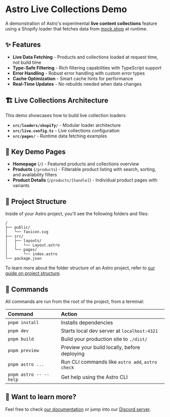 # Astro Live Collections Demo

A demonstration of Astro's experimental **live content collections** feature using a Shopify loader that fetches data from [mock.shop](https://mock.shop) at runtime.

## ✨ Features

- **Live Data Fetching** - Products and collections loaded at request time, not build time
- **Type-Safe Filtering** - Rich filtering capabilities with TypeScript support
- **Error Handling** - Robust error handling with custom error types
- **Cache Optimization** - Smart cache hints for performance
- **Real-Time Updates** - No rebuilds needed when data changes

## 🏗️ Live Collections Architecture

This demo showcases how to build live collection loaders:

- **`src/loaders/shopify/`** - Modular loader architecture
- **`src/live.config.ts`** - Live collections configuration
- **`src/pages/`** - Runtime data fetching examples

## 🚀 Key Demo Pages

- **Homepage** (`/`) - Featured products and collections overview
- **Products** (`/products`) - Filterable product listing with search, sorting, and availability filters
- **Product Details** (`/products/[handle]`) - Individual product pages with variants

## 🚀 Project Structure

Inside of your Astro project, you'll see the following folders and files:

```text
/
├── public/
│   └── favicon.svg
├── src/
│   ├── layouts/
│   │   └── Layout.astro
│   └── pages/
│       └── index.astro
└── package.json
```

To learn more about the folder structure of an Astro project, refer to [our guide on project structure](https://docs.astro.build/en/basics/project-structure/).

## 🧞 Commands

All commands are run from the root of the project, from a terminal:

| Command                   | Action                                           |
| :------------------------ | :----------------------------------------------- |
| `pnpm install`             | Installs dependencies                            |
| `pnpm dev`             | Starts local dev server at `localhost:4321`      |
| `pnpm build`           | Build your production site to `./dist/`          |
| `pnpm preview`         | Preview your build locally, before deploying     |
| `pnpm astro ...`       | Run CLI commands like `astro add`, `astro check` |
| `pnpm astro -- --help` | Get help using the Astro CLI                     |

## 👀 Want to learn more?

Feel free to check [our documentation](https://docs.astro.build) or jump into our [Discord server](https://astro.build/chat).
